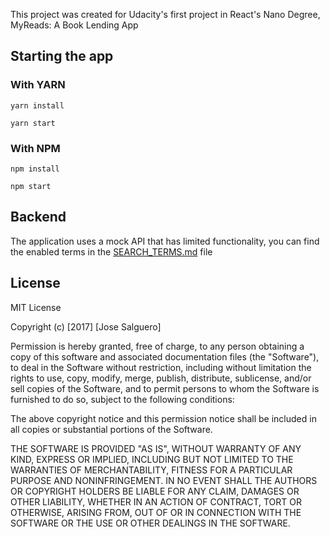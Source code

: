 This project was created for Udacity's first project in React's Nano Degree, MyReads: A Book Lending App

## Starting the app

### With YARN
```
yarn install

yarn start
```
### With NPM
```
npm install

npm start
```

## Backend

The application uses a mock API that has limited functionality, you can find the enabled terms in the [SEARCH_TERMS.md](SEARCH_TERMS.md) file

## License
MIT License

Copyright (c) [2017] [Jose Salguero]

Permission is hereby granted, free of charge, to any person obtaining a copy
of this software and associated documentation files (the "Software"), to deal
in the Software without restriction, including without limitation the rights
to use, copy, modify, merge, publish, distribute, sublicense, and/or sell
copies of the Software, and to permit persons to whom the Software is
furnished to do so, subject to the following conditions:

The above copyright notice and this permission notice shall be included in all
copies or substantial portions of the Software.

THE SOFTWARE IS PROVIDED "AS IS", WITHOUT WARRANTY OF ANY KIND, EXPRESS OR
IMPLIED, INCLUDING BUT NOT LIMITED TO THE WARRANTIES OF MERCHANTABILITY,
FITNESS FOR A PARTICULAR PURPOSE AND NONINFRINGEMENT. IN NO EVENT SHALL THE
AUTHORS OR COPYRIGHT HOLDERS BE LIABLE FOR ANY CLAIM, DAMAGES OR OTHER
LIABILITY, WHETHER IN AN ACTION OF CONTRACT, TORT OR OTHERWISE, ARISING FROM,
OUT OF OR IN CONNECTION WITH THE SOFTWARE OR THE USE OR OTHER DEALINGS IN THE
SOFTWARE.